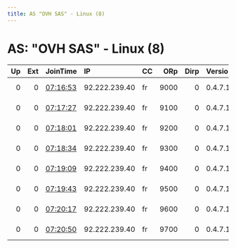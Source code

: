 ```yaml
---
title: AS "OVH SAS" - Linux (8)
---
```


# AS: "OVH SAS" - Linux (8)

|   Up |   Ext | JoinTime                                                                                              | IP            | CC   |   ORp |   Dirp | Version   | Contact                  | Nickname   |   eFamMembers |
|-----:|------:|:------------------------------------------------------------------------------------------------------|:--------------|:-----|------:|-------:|:----------|:-------------------------|:-----------|--------------:|
|    0 |     0 | [07:16:53](https://nusenu.github.io/OrNetStats/w/relay/940B7DD59FBE46E5AA41F6A14094D005DB8D01BE.html) | 92.222.239.40 | fr   |  9000 |      0 | 0.4.7.13  | email:admin prsv.ch url: | prsv       |           135 |
|    0 |     0 | [07:17:27](https://nusenu.github.io/OrNetStats/w/relay/0F247009BECE5BD42EA8FCE2AE3879A84887A6D0.html) | 92.222.239.40 | fr   |  9100 |      0 | 0.4.7.13  | email:admin prsv.ch url: | prsv       |           135 |
|    0 |     0 | [07:18:01](https://nusenu.github.io/OrNetStats/w/relay/F17B66035349A738D0104CA12B4EA71C2D28AD07.html) | 92.222.239.40 | fr   |  9200 |      0 | 0.4.7.13  | email:admin prsv.ch url: | prsv       |           135 |
|    0 |     0 | [07:18:34](https://nusenu.github.io/OrNetStats/w/relay/090512058FD58F6AEB2021947BF493938F2DC55D.html) | 92.222.239.40 | fr   |  9300 |      0 | 0.4.7.13  | email:admin prsv.ch url: | prsv       |           135 |
|    0 |     0 | [07:19:09](https://nusenu.github.io/OrNetStats/w/relay/AEFB7921DC826453216E0BF38B91744EB57963AB.html) | 92.222.239.40 | fr   |  9400 |      0 | 0.4.7.13  | email:admin prsv.ch url: | prsv       |           135 |
|    0 |     0 | [07:19:43](https://nusenu.github.io/OrNetStats/w/relay/89C87C17A7BD14FA94B00B0AA0971357169839DB.html) | 92.222.239.40 | fr   |  9500 |      0 | 0.4.7.13  | email:admin prsv.ch url: | prsv       |           135 |
|    0 |     0 | [07:20:17](https://nusenu.github.io/OrNetStats/w/relay/3DD038567672996956967AA7D674451B357B5B68.html) | 92.222.239.40 | fr   |  9600 |      0 | 0.4.7.13  | email:admin prsv.ch url: | prsv       |           135 |
|    0 |     0 | [07:20:50](https://nusenu.github.io/OrNetStats/w/relay/9D215FD6BFF1A8695BDAEA06A943ED3203519CAC.html) | 92.222.239.40 | fr   |  9700 |      0 | 0.4.7.13  | email:admin prsv.ch url: | prsv       |           135 |
